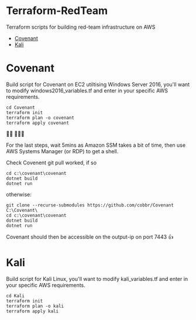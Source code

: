 # Terraform-RedTeam
Terraform scripts for building red-team infrastructure on AWS
- [Covenant](#covenant)
- [Kali](#kali)

Covenant
=========

Build script for Covenant on EC2 utiltising Windows Server 2016, you'll want to modify windows2016_variables.tf and enter in your specific AWS requirements.
```
cd Covenant
terraform init
terraform plan -o covenant
terraform apply covenant
```
👷‍♀️ 👷‍♂️🤞

For the last steps, wait 5mins as Amazon SSM takes a bit of time, then use AWS Systems Manager (or RDP) to get a shell.

Check Covenent git pull worked, if so
```
cd c:\covenant\covenant
dotnet build
dotnet run
```
otherwise:
```
git clone --recurse-submodules https://github.com/cobbr/Covenant C:\Covenant\
cd c:\covenant\covenant
dotnet build
dotnet run
```
Covenant should then be accessible on the output-ip on port 7443 👍

Kali 
=========

Build script for Kali Linux, you'll want to modify kali_variables.tf and enter in your specific AWS requirements.
```
cd Kali
terraform init
terraform plan -o kali
terraform apply kali
```
